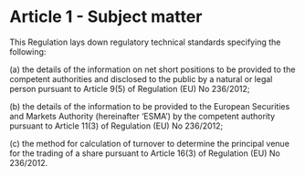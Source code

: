 # Article 1 - Subject matter


This Regulation lays down regulatory technical standards specifying the following:

(a) the details of the information on net short positions to be provided to the competent authorities and disclosed to the public by a natural or legal person pursuant to Article 9(5) of Regulation (EU) No 236/2012;

(b) the details of the information to be provided to the European Securities and Markets Authority (hereinafter ‘ESMA’) by the competent authority pursuant to Article 11(3) of Regulation (EU) No 236/2012;

(c) the method for calculation of turnover to determine the principal venue for the trading of a share pursuant to Article 16(3) of Regulation (EU) No 236/2012.
